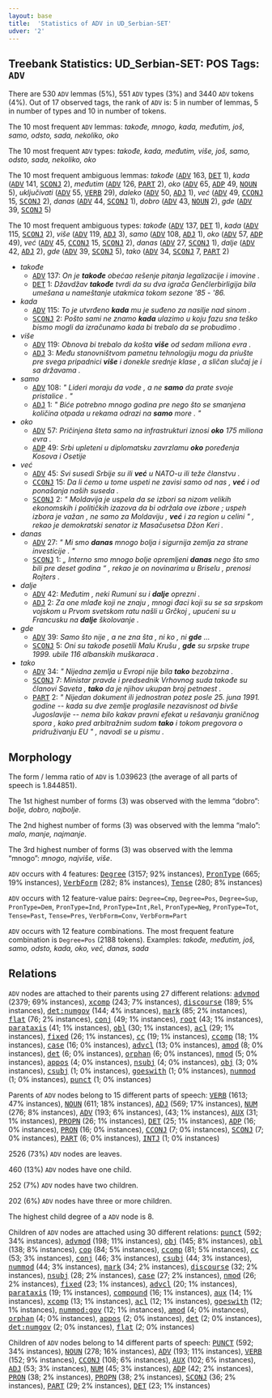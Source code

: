 ```yaml
---
layout: base
title:  'Statistics of ADV in UD_Serbian-SET'
udver: '2'
---
```


## Treebank Statistics: UD_Serbian-SET: POS Tags: `ADV`

There are 530 `ADV` lemmas (5%), 551 `ADV` types (3%) and 3440 `ADV` tokens (4%).
Out of 17 observed tags, the rank of `ADV` is: 5 in number of lemmas, 5 in number of types and 10 in number of tokens.

The 10 most frequent `ADV` lemmas: <em>takođe, mnogo, kada, međutim, još, samo, odsto, sada, nekoliko, oko</em>

The 10 most frequent `ADV` types:  <em>takođe, kada, međutim, više, još, samo, odsto, sada, nekoliko, oko</em>

The 10 most frequent ambiguous lemmas: <em>takođe</em> (<tt><a href="sr_set-pos-ADV.html">ADV</a></tt> 163, <tt><a href="sr_set-pos-DET.html">DET</a></tt> 1), <em>kada</em> (<tt><a href="sr_set-pos-ADV.html">ADV</a></tt> 141, <tt><a href="sr_set-pos-SCONJ.html">SCONJ</a></tt> 2), <em>međutim</em> (<tt><a href="sr_set-pos-ADV.html">ADV</a></tt> 126, <tt><a href="sr_set-pos-PART.html">PART</a></tt> 2), <em>oko</em> (<tt><a href="sr_set-pos-ADV.html">ADV</a></tt> 65, <tt><a href="sr_set-pos-ADP.html">ADP</a></tt> 49, <tt><a href="sr_set-pos-NOUN.html">NOUN</a></tt> 5), <em>uključivati</em> (<tt><a href="sr_set-pos-ADV.html">ADV</a></tt> 55, <tt><a href="sr_set-pos-VERB.html">VERB</a></tt> 29), <em>daleko</em> (<tt><a href="sr_set-pos-ADV.html">ADV</a></tt> 50, <tt><a href="sr_set-pos-ADJ.html">ADJ</a></tt> 1), <em>već</em> (<tt><a href="sr_set-pos-ADV.html">ADV</a></tt> 49, <tt><a href="sr_set-pos-CCONJ.html">CCONJ</a></tt> 15, <tt><a href="sr_set-pos-SCONJ.html">SCONJ</a></tt> 2), <em>danas</em> (<tt><a href="sr_set-pos-ADV.html">ADV</a></tt> 44, <tt><a href="sr_set-pos-SCONJ.html">SCONJ</a></tt> 1), <em>dobro</em> (<tt><a href="sr_set-pos-ADV.html">ADV</a></tt> 43, <tt><a href="sr_set-pos-NOUN.html">NOUN</a></tt> 2), <em>gde</em> (<tt><a href="sr_set-pos-ADV.html">ADV</a></tt> 39, <tt><a href="sr_set-pos-SCONJ.html">SCONJ</a></tt> 5)

The 10 most frequent ambiguous types:  <em>takođe</em> (<tt><a href="sr_set-pos-ADV.html">ADV</a></tt> 137, <tt><a href="sr_set-pos-DET.html">DET</a></tt> 1), <em>kada</em> (<tt><a href="sr_set-pos-ADV.html">ADV</a></tt> 115, <tt><a href="sr_set-pos-SCONJ.html">SCONJ</a></tt> 2), <em>više</em> (<tt><a href="sr_set-pos-ADV.html">ADV</a></tt> 119, <tt><a href="sr_set-pos-ADJ.html">ADJ</a></tt> 3), <em>samo</em> (<tt><a href="sr_set-pos-ADV.html">ADV</a></tt> 108, <tt><a href="sr_set-pos-ADJ.html">ADJ</a></tt> 1), <em>oko</em> (<tt><a href="sr_set-pos-ADV.html">ADV</a></tt> 57, <tt><a href="sr_set-pos-ADP.html">ADP</a></tt> 49), <em>već</em> (<tt><a href="sr_set-pos-ADV.html">ADV</a></tt> 45, <tt><a href="sr_set-pos-CCONJ.html">CCONJ</a></tt> 15, <tt><a href="sr_set-pos-SCONJ.html">SCONJ</a></tt> 2), <em>danas</em> (<tt><a href="sr_set-pos-ADV.html">ADV</a></tt> 27, <tt><a href="sr_set-pos-SCONJ.html">SCONJ</a></tt> 1), <em>dalje</em> (<tt><a href="sr_set-pos-ADV.html">ADV</a></tt> 42, <tt><a href="sr_set-pos-ADJ.html">ADJ</a></tt> 2), <em>gde</em> (<tt><a href="sr_set-pos-ADV.html">ADV</a></tt> 39, <tt><a href="sr_set-pos-SCONJ.html">SCONJ</a></tt> 5), <em>tako</em> (<tt><a href="sr_set-pos-ADV.html">ADV</a></tt> 34, <tt><a href="sr_set-pos-SCONJ.html">SCONJ</a></tt> 7, <tt><a href="sr_set-pos-PART.html">PART</a></tt> 2)


* <em>takođe</em>
  * <tt><a href="sr_set-pos-ADV.html">ADV</a></tt> 137: <em>On je <b>takođe</b> obećao rešenje pitanja legalizacije i imovine .</em>
  * <tt><a href="sr_set-pos-DET.html">DET</a></tt> 1: <em>Džavdžav <b>takođe</b> tvrdi da su dva igrača Genčlerbirligija bila umešana u nameštanje utakmica tokom sezone '85 - '86.</em>
* <em>kada</em>
  * <tt><a href="sr_set-pos-ADV.html">ADV</a></tt> 115: <em>To je utvrđeno <b>kada</b> mu je suđeno za nasilje nad sinom .</em>
  * <tt><a href="sr_set-pos-SCONJ.html">SCONJ</a></tt> 2: <em>Pošto sami ne znamo <b>kada</b> ulazimo u koju fazu sna teško bismo mogli da izračunamo kada bi trebalo da se probudimo .</em>
* <em>više</em>
  * <tt><a href="sr_set-pos-ADV.html">ADV</a></tt> 119: <em>Obnova bi trebalo da košta <b>više</b> od sedam miliona evra .</em>
  * <tt><a href="sr_set-pos-ADJ.html">ADJ</a></tt> 3: <em>Među stanovništvom pametnu tehnologiju mogu da priušte pre svega pripadnici <b>više</b> i donekle srednje klase , a sličan slučaj je i sa državama .</em>
* <em>samo</em>
  * <tt><a href="sr_set-pos-ADV.html">ADV</a></tt> 108: <em>" Lideri moraju da vode , a ne <b>samo</b> da prate svoje pristalice . "</em>
  * <tt><a href="sr_set-pos-ADJ.html">ADJ</a></tt> 1: <em>" Biće potrebno mnogo godina pre nego što se smanjena količina otpada u rekama odrazi na <b>samo</b> more . "</em>
* <em>oko</em>
  * <tt><a href="sr_set-pos-ADV.html">ADV</a></tt> 57: <em>Pričinjena šteta samo na infrastrukturi iznosi <b>oko</b> 175 miliona evra .</em>
  * <tt><a href="sr_set-pos-ADP.html">ADP</a></tt> 49: <em>Srbi upleteni u diplomatsku zavrzlamu <b>oko</b> poređenja Kosova i Osetije</em>
* <em>već</em>
  * <tt><a href="sr_set-pos-ADV.html">ADV</a></tt> 45: <em>Svi susedi Srbije su ili <b>već</b> u NATO-u ili teže članstvu .</em>
  * <tt><a href="sr_set-pos-CCONJ.html">CCONJ</a></tt> 15: <em>Da li ćemo u tome uspeti ne zavisi samo od nas , <b>već</b> i od ponašanja naših suseda .</em>
  * <tt><a href="sr_set-pos-SCONJ.html">SCONJ</a></tt> 2: <em>" Moldavija je uspela da se izbori sa nizom velikih ekonomskih i političkih izazova da bi održala ove izbore ; uspeh izbora je važan , ne samo za Moldaviju , <b>već</b> i za region u celini " , rekao je demokratski senator iz Masačusetsa Džon Keri .</em>
* <em>danas</em>
  * <tt><a href="sr_set-pos-ADV.html">ADV</a></tt> 27: <em>" Mi smo <b>danas</b> mnogo bolja i sigurnija zemlja za strane investicije . "</em>
  * <tt><a href="sr_set-pos-SCONJ.html">SCONJ</a></tt> 1: <em>„ Interno smo mnogo bolje opremljeni <b>danas</b> nego što smo bili pre deset godina “ , rekao je on novinarima u Briselu , prenosi Rojters .</em>
* <em>dalje</em>
  * <tt><a href="sr_set-pos-ADV.html">ADV</a></tt> 42: <em>Međutim , neki Rumuni su i <b>dalje</b> oprezni .</em>
  * <tt><a href="sr_set-pos-ADJ.html">ADJ</a></tt> 2: <em>Za one mlađe koji ne znaju , mnogi đaci koji su se sa srpskom vojskom u Prvom svetskom ratu našli u Grčkoj , upućeni su u Francusku na <b>dalje</b> školovanje .</em>
* <em>gde</em>
  * <tt><a href="sr_set-pos-ADV.html">ADV</a></tt> 39: <em>Samo što nije , a ne zna šta , ni ko , ni <b>gde</b> ...</em>
  * <tt><a href="sr_set-pos-SCONJ.html">SCONJ</a></tt> 5: <em>Oni su takođe posetili Malu Krušu , <b>gde</b> su srpske trupe 1999. ubile 116 albanskih muškaraca .</em>
* <em>tako</em>
  * <tt><a href="sr_set-pos-ADV.html">ADV</a></tt> 34: <em>" Nijedna zemlja u Evropi nije bila <b>tako</b> bezobzirna .</em>
  * <tt><a href="sr_set-pos-SCONJ.html">SCONJ</a></tt> 7: <em>Ministar pravde i predsednik Vrhovnog suda takođe su članovi Saveta , <b>tako</b> da je njihov ukupan broj petnaest .</em>
  * <tt><a href="sr_set-pos-PART.html">PART</a></tt> 2: <em>" Nijedan dokument ili jednostran potez posle 25. juna 1991. godine -- kada su dve zemlje proglasile nezavisnost od bivše Jugoslavije -- nema bilo kakav pravni efekat u rešavanju graničnog spora , kako pred arbitražnim sudom <b>tako</b> i tokom pregovora o pridruživanju EU " , navodi se u pismu .</em>

## Morphology

The form / lemma ratio of `ADV` is 1.039623 (the average of all parts of speech is 1.844851).

The 1st highest number of forms (3) was observed with the lemma “dobro”: <em>bolje, dobro, najbolje</em>.

The 2nd highest number of forms (3) was observed with the lemma “malo”: <em>malo, manje, najmanje</em>.

The 3rd highest number of forms (3) was observed with the lemma “mnogo”: <em>mnogo, najviše, više</em>.

`ADV` occurs with 4 features: <tt><a href="sr_set-feat-Degree.html">Degree</a></tt> (3157; 92% instances), <tt><a href="sr_set-feat-PronType.html">PronType</a></tt> (665; 19% instances), <tt><a href="sr_set-feat-VerbForm.html">VerbForm</a></tt> (282; 8% instances), <tt><a href="sr_set-feat-Tense.html">Tense</a></tt> (280; 8% instances)

`ADV` occurs with 12 feature-value pairs: `Degree=Cmp`, `Degree=Pos`, `Degree=Sup`, `PronType=Dem`, `PronType=Ind`, `PronType=Int,Rel`, `PronType=Neg`, `PronType=Tot`, `Tense=Past`, `Tense=Pres`, `VerbForm=Conv`, `VerbForm=Part`

`ADV` occurs with 12 feature combinations.
The most frequent feature combination is `Degree=Pos` (2188 tokens).
Examples: <em>takođe, međutim, još, samo, odsto, kada, oko, već, danas, sada</em>


## Relations

`ADV` nodes are attached to their parents using 27 different relations: <tt><a href="sr_set-dep-advmod.html">advmod</a></tt> (2379; 69% instances), <tt><a href="sr_set-dep-xcomp.html">xcomp</a></tt> (243; 7% instances), <tt><a href="sr_set-dep-discourse.html">discourse</a></tt> (189; 5% instances), <tt><a href="sr_set-dep-det-numgov.html">det:numgov</a></tt> (144; 4% instances), <tt><a href="sr_set-dep-mark.html">mark</a></tt> (85; 2% instances), <tt><a href="sr_set-dep-flat.html">flat</a></tt> (76; 2% instances), <tt><a href="sr_set-dep-conj.html">conj</a></tt> (49; 1% instances), <tt><a href="sr_set-dep-root.html">root</a></tt> (43; 1% instances), <tt><a href="sr_set-dep-parataxis.html">parataxis</a></tt> (41; 1% instances), <tt><a href="sr_set-dep-obl.html">obl</a></tt> (30; 1% instances), <tt><a href="sr_set-dep-acl.html">acl</a></tt> (29; 1% instances), <tt><a href="sr_set-dep-fixed.html">fixed</a></tt> (26; 1% instances), <tt><a href="sr_set-dep-cc.html">cc</a></tt> (19; 1% instances), <tt><a href="sr_set-dep-ccomp.html">ccomp</a></tt> (18; 1% instances), <tt><a href="sr_set-dep-case.html">case</a></tt> (16; 0% instances), <tt><a href="sr_set-dep-advcl.html">advcl</a></tt> (13; 0% instances), <tt><a href="sr_set-dep-amod.html">amod</a></tt> (8; 0% instances), <tt><a href="sr_set-dep-det.html">det</a></tt> (6; 0% instances), <tt><a href="sr_set-dep-orphan.html">orphan</a></tt> (6; 0% instances), <tt><a href="sr_set-dep-nmod.html">nmod</a></tt> (5; 0% instances), <tt><a href="sr_set-dep-appos.html">appos</a></tt> (4; 0% instances), <tt><a href="sr_set-dep-nsubj.html">nsubj</a></tt> (4; 0% instances), <tt><a href="sr_set-dep-obj.html">obj</a></tt> (3; 0% instances), <tt><a href="sr_set-dep-csubj.html">csubj</a></tt> (1; 0% instances), <tt><a href="sr_set-dep-goeswith.html">goeswith</a></tt> (1; 0% instances), <tt><a href="sr_set-dep-nummod.html">nummod</a></tt> (1; 0% instances), <tt><a href="sr_set-dep-punct.html">punct</a></tt> (1; 0% instances)

Parents of `ADV` nodes belong to 15 different parts of speech: <tt><a href="sr_set-pos-VERB.html">VERB</a></tt> (1613; 47% instances), <tt><a href="sr_set-pos-NOUN.html">NOUN</a></tt> (611; 18% instances), <tt><a href="sr_set-pos-ADJ.html">ADJ</a></tt> (569; 17% instances), <tt><a href="sr_set-pos-NUM.html">NUM</a></tt> (276; 8% instances), <tt><a href="sr_set-pos-ADV.html">ADV</a></tt> (193; 6% instances),  (43; 1% instances), <tt><a href="sr_set-pos-AUX.html">AUX</a></tt> (31; 1% instances), <tt><a href="sr_set-pos-PROPN.html">PROPN</a></tt> (26; 1% instances), <tt><a href="sr_set-pos-DET.html">DET</a></tt> (25; 1% instances), <tt><a href="sr_set-pos-ADP.html">ADP</a></tt> (16; 0% instances), <tt><a href="sr_set-pos-PRON.html">PRON</a></tt> (16; 0% instances), <tt><a href="sr_set-pos-CCONJ.html">CCONJ</a></tt> (7; 0% instances), <tt><a href="sr_set-pos-SCONJ.html">SCONJ</a></tt> (7; 0% instances), <tt><a href="sr_set-pos-PART.html">PART</a></tt> (6; 0% instances), <tt><a href="sr_set-pos-INTJ.html">INTJ</a></tt> (1; 0% instances)

2526 (73%) `ADV` nodes are leaves.

460 (13%) `ADV` nodes have one child.

252 (7%) `ADV` nodes have two children.

202 (6%) `ADV` nodes have three or more children.

The highest child degree of a `ADV` node is 8.

Children of `ADV` nodes are attached using 30 different relations: <tt><a href="sr_set-dep-punct.html">punct</a></tt> (592; 34% instances), <tt><a href="sr_set-dep-advmod.html">advmod</a></tt> (198; 11% instances), <tt><a href="sr_set-dep-obj.html">obj</a></tt> (145; 8% instances), <tt><a href="sr_set-dep-obl.html">obl</a></tt> (138; 8% instances), <tt><a href="sr_set-dep-cop.html">cop</a></tt> (84; 5% instances), <tt><a href="sr_set-dep-ccomp.html">ccomp</a></tt> (81; 5% instances), <tt><a href="sr_set-dep-cc.html">cc</a></tt> (53; 3% instances), <tt><a href="sr_set-dep-conj.html">conj</a></tt> (46; 3% instances), <tt><a href="sr_set-dep-csubj.html">csubj</a></tt> (44; 3% instances), <tt><a href="sr_set-dep-nummod.html">nummod</a></tt> (44; 3% instances), <tt><a href="sr_set-dep-mark.html">mark</a></tt> (34; 2% instances), <tt><a href="sr_set-dep-discourse.html">discourse</a></tt> (32; 2% instances), <tt><a href="sr_set-dep-nsubj.html">nsubj</a></tt> (28; 2% instances), <tt><a href="sr_set-dep-case.html">case</a></tt> (27; 2% instances), <tt><a href="sr_set-dep-nmod.html">nmod</a></tt> (26; 2% instances), <tt><a href="sr_set-dep-fixed.html">fixed</a></tt> (23; 1% instances), <tt><a href="sr_set-dep-advcl.html">advcl</a></tt> (20; 1% instances), <tt><a href="sr_set-dep-parataxis.html">parataxis</a></tt> (19; 1% instances), <tt><a href="sr_set-dep-compound.html">compound</a></tt> (16; 1% instances), <tt><a href="sr_set-dep-aux.html">aux</a></tt> (14; 1% instances), <tt><a href="sr_set-dep-xcomp.html">xcomp</a></tt> (13; 1% instances), <tt><a href="sr_set-dep-acl.html">acl</a></tt> (12; 1% instances), <tt><a href="sr_set-dep-goeswith.html">goeswith</a></tt> (12; 1% instances), <tt><a href="sr_set-dep-nummod-gov.html">nummod:gov</a></tt> (12; 1% instances), <tt><a href="sr_set-dep-amod.html">amod</a></tt> (4; 0% instances), <tt><a href="sr_set-dep-orphan.html">orphan</a></tt> (4; 0% instances), <tt><a href="sr_set-dep-appos.html">appos</a></tt> (2; 0% instances), <tt><a href="sr_set-dep-det.html">det</a></tt> (2; 0% instances), <tt><a href="sr_set-dep-det-numgov.html">det:numgov</a></tt> (2; 0% instances), <tt><a href="sr_set-dep-flat.html">flat</a></tt> (2; 0% instances)

Children of `ADV` nodes belong to 14 different parts of speech: <tt><a href="sr_set-pos-PUNCT.html">PUNCT</a></tt> (592; 34% instances), <tt><a href="sr_set-pos-NOUN.html">NOUN</a></tt> (278; 16% instances), <tt><a href="sr_set-pos-ADV.html">ADV</a></tt> (193; 11% instances), <tt><a href="sr_set-pos-VERB.html">VERB</a></tt> (152; 9% instances), <tt><a href="sr_set-pos-CCONJ.html">CCONJ</a></tt> (108; 6% instances), <tt><a href="sr_set-pos-AUX.html">AUX</a></tt> (102; 6% instances), <tt><a href="sr_set-pos-ADJ.html">ADJ</a></tt> (53; 3% instances), <tt><a href="sr_set-pos-NUM.html">NUM</a></tt> (45; 3% instances), <tt><a href="sr_set-pos-ADP.html">ADP</a></tt> (42; 2% instances), <tt><a href="sr_set-pos-PRON.html">PRON</a></tt> (38; 2% instances), <tt><a href="sr_set-pos-PROPN.html">PROPN</a></tt> (38; 2% instances), <tt><a href="sr_set-pos-SCONJ.html">SCONJ</a></tt> (36; 2% instances), <tt><a href="sr_set-pos-PART.html">PART</a></tt> (29; 2% instances), <tt><a href="sr_set-pos-DET.html">DET</a></tt> (23; 1% instances)

